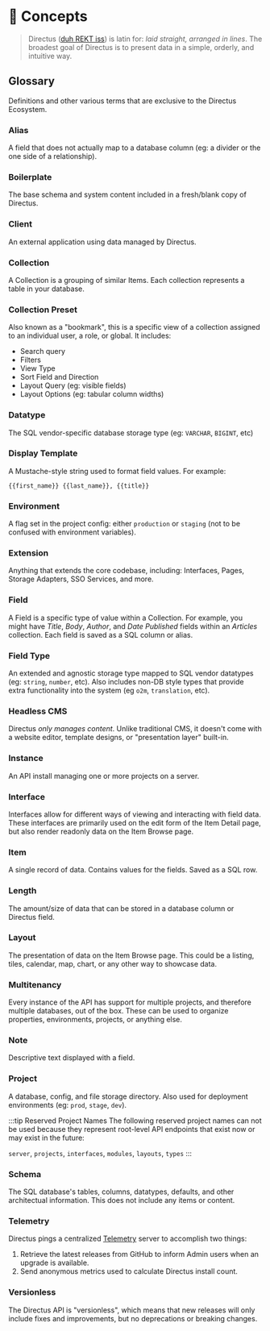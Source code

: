 # 🧠 Concepts

> Directus ([duh REKT iss](http://audio.pronouncekiwi.com/Salli/Directus)) is latin for: _laid straight, arranged in lines_. The broadest goal of Directus is to present data in a simple, orderly, and intuitive way.

## Glossary

Definitions and other various terms that are exclusive to the Directus Ecosystem.

### Alias

A field that does not actually map to a database column (eg: a divider or the one side of a relationship).

### Boilerplate

The base schema and system content included in a fresh/blank copy of Directus.

### Client

An external application using data managed by Directus.

### Collection

A Collection is a grouping of similar Items. Each collection represents a table in your database.

### Collection Preset

Also known as a "bookmark", this is a specific view of a collection assigned to an individual user, a role, or global. It includes:

* Search query
* Filters
* View Type
* Sort Field and Direction
* Layout Query (eg: visible fields)
* Layout Options (eg: tabular column widths)

### Datatype

The SQL vendor-specific database storage type (eg: `VARCHAR`, `BIGINT`, etc)

### Display Template

A Mustache-style string used to format field values. For example:

```
{{first_name}} {{last_name}}, {{title}}
```

### Environment

A flag set in the project config: either `production` or `staging` (not to be confused with environment variables).

### Extension

Anything that extends the core codebase, including: Interfaces, Pages, Storage Adapters, SSO Services, and more.

### Field

A Field is a specific type of value within a Collection. For example, you might have _Title_, _Body_, _Author_, and _Date Published_ fields within an _Articles_ collection. Each field is saved as a SQL column or alias.

### Field Type

An extended and agnostic storage type mapped to SQL vendor datatypes (eg: `string`, `number`, etc). Also includes non-DB style types that provide extra functionality into the system (eg `o2m`, `translation`, etc).

### Headless CMS

Directus _only manages content_. Unlike traditional CMS, it doesn't come with a website editor, template designs, or "presentation layer" built-in.

### Instance

An API install managing one or more projects on a server.

### Interface

Interfaces allow for different ways of viewing and interacting with field data. These interfaces are primarily used on the edit form of the Item Detail page, but also render readonly data on the Item Browse page.

### Item

A single record of data. Contains values for the fields. Saved as a SQL row.

### Length

The amount/size of data that can be stored in a database column or Directus field.

### Layout

The presentation of data on the Item Browse page. This could be a listing, tiles, calendar, map, chart, or any other way to showcase data.

### Multitenancy

Every instance of the API has support for multiple projects, and therefore multiple databases, out of the box. These can be used to organize properties, environments, projects, or anything else.

### Note

Descriptive text displayed with a field.

### Project

A database, config, and file storage directory. Also used for deployment environments (eg: `prod`, `stage`, `dev`).

:::tip Reserved Project Names
The following reserved project names can not be used because they represent root-level API endpoints that exist now or may exist in the future:

`server`, `projects`, `interfaces`, `modules`, `layouts`, `types`
:::

### Schema

The SQL database's tables, columns, datatypes, defaults, and other architectual information. This does not include any items or content.

### Telemetry

Directus pings a centralized [Telemetry](https://github.com/directus/telemetry) server to accomplish two things:

1. Retrieve the latest releases from GitHub to inform Admin users when an upgrade is available.
2. Send anonymous metrics used to calculate Directus install count.

### Versionless

The Directus API is "versionless", which means that new releases will only include fixes and improvements, but no deprecations or breaking changes.
